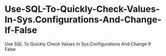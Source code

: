 # Use-SQL-To-Quickly-Check-Values-In-Sys.Configurations-And-Change-If-False
Use SQL To Quickly Check Values In Sys.Configurations And Change If False
